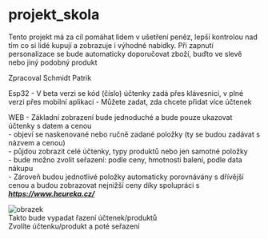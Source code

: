 # projekt_skola
Tento projekt má za cíl pomáhat lidem v ušetření peněz, lepší kontrolou nad tím co si lidé kupují a zobrazuje i výhodné nabídky.
Při zapnutí personalizace se bude automaticky doporučovat zboží, buďto ve slevě nebo jiný podobný produkt

Zpracoval Schmidt Patrik

Esp32 - V beta verzi se kód (číslo) účtenky zadá přes klávesnici, v plné verzi přes mobilní aplikaci
      - Můžete zadat, zda chcete přidat více účtenek <br>

WEB 
      - Základní zobrazení bude jednoduché a bude pouze ukazovat účtenky s datem a cenou <br>
      - objeví se naskenované nebo ručně zadané položky (ty se budou zadávat s názvem a cenou)<br>
      - půjdou zobrazit celé účtenky, typy produktů nebo jen samotné položky <br>
      - bude možno zvolit seřazení: podle ceny, hmotnosti balení, podle data nákupu <br>
      - Zároveň budou jednotlivé položky automaticky porovnávány s dřívější cenou a budou zobrazovat nejnižší ceny díky spolupráci s <b><i>https://www.heureka.cz/</i></b><br>
    
![obrazek](https://github.com/Patrik-38/projekt_skola/assets/169029663/b20503f6-5cff-421e-b02f-b8628fdc5f19) <br>
Takto bude vypadat řazení účtenek/produktů<br>
Zvolíte účtenku/produkt a poté seřazení

